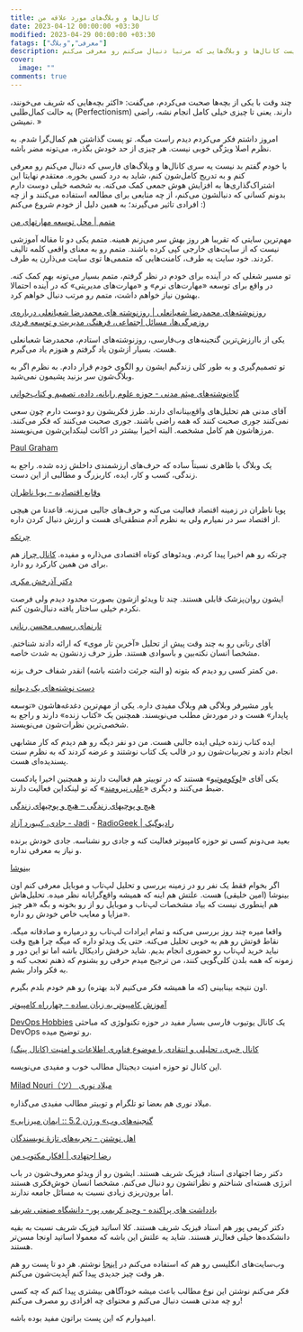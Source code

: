 ```yaml
---
title: کانال‌ها و وبلاگ‌های مورد علاقه‌ من
date: 2023-04-12 00:00:00 +03:30
modified: 2023-04-29 00:00:00 +03:30
fatags: ["معرفی","وبلاگ"]
description: در این پست کانال‌ها و وبلاگ‌هایی که مرتبا دنبال می‌کنم رو معرفی می‌کنم. 
cover:
  image: ""
comments: true
---
```


چند وقت با یکی از بچه‌ها صحبت می‌کردم، می‌گفت: «اکثر بچه‌هایی که شریف می‌خونند، یه حالت کمال‌طلبی (Perfectionism) دارند. یعنی تا چیزی خیلی کامل انجام نشه، راضی نمیشن. »

امروز داشتم فکر می‌کردم دیدم راست میگه. تو پست گذاشتن هم کمال‌گرا شدم. به نظرم اصلا ویژگی خوبی نیست. هر چیزی از حد خودش بگذره، می‌تونه مضر باشه. 

با خودم گفتم بد نیست یه سری کانال‌ها و وبلاگ‌های فارسی که دنبال می‌کنم رو معرفی کنم و به تدریج کامل‌شون کنم، شاید به درد کسی بخوره. معتقدم نهایتا این اشتراک‌گذاری‌ها به افزایش هوش جمعی کمک می‌کنه. به شخصه خیلی دوست دارم بدونم کسانی که دنبالشون می‌کنم، از چه منابعی برای مطالعه استفاده می‌کنند و از چه افرادی تاثیر می‌گیرند؛ به همین دلیل از خودم شروع می‌کنم :)

[متمم | محل توسعه مهارتهای من](https://motamem.org/)

مهم‌ترین سایتی که تقریبا هر روز بهش سر می‌زنم همینه. متمم یکی دو تا مقاله آموزشی نیست که از سایت‌های خارجی کپی کرده باشند. متمم رو به معنای واقعی کلمه تالیف کردند. خود سایت یه طرف، کامنت‌هایی که متممی‌ها توی سایت می‌ذارن یه طرف. 

تو مسیر شغلی که در آینده برای خودم در نظر گرفتم، متمم بسیار می‌تونه بهم کمک کنه. در واقع برای توسعه «مهارت‌های نرم» و «مهارت‌های مدیریتی» که در آینده احتمالا بهشون نیاز خواهم داشت، متمم رو مرتب دنبال خواهم کرد. 

[روزنوشته‌های محمدرضا شعبانعلی | روزنوشته های محمدرضا شعبانعلی درباره‌ی روزمرگی‌ها، مسائل اجتماعی، فرهنگ، مدیریت و توسعه فردی](https://mrshabanali.com/)

یکی از باارزش‌ترین گنجینه‌های وب‌فارسی، روزنوشته‌های استادم، محمدرضا شعبانعلی هست. بسیار ازشون یاد گرفتم و هنوزم یاد می‌گیرم. 

تو تصمیم‌گیری و به طور کلی زندگیم ایشون رو الگوی خودم قرار دادم. به نظرم اگر به وبلاگ‌شون سر بزنید پشیمون نمی‌شید. 

[گاه‌نوشته‌های میثم مدنی - حوزه علوم رایانه، داده، تصمیم و کتاب‌خوانی](https://blog.madani.pro/)

آقای مدنی هم تحلیل‌های واقع‌بینانه‌ای دارند. طرز فکریشون رو دوست دارم چون سعی نمی‌کنند جوری صحبت کنند که همه راضی باشند. جوری صحبت می‌کنند که فکر می‌کنند. مرزهاشون هم کامل مشخصه. البته اخیرا بیشتر در اکانت لینکداین‌شون می‌نویسند. 

[Paul Graham](http://www.paulgraham.com/)

یک وبلاگ با ظاهری نسبتاً ساده که حرف‌های ارزشمندی داخلش زده شده. راجع به زندگی، کسب و کار، ایده، کاربزرگ و مطالبی از این دست. 

[وقایع اقتصادیه - پویا ناظران](https://t.me/Economics_and_Finance)

پویا ناظران در زمینه اقتصاد فعالیت می‌کنه و حرف‌های جالبی می‌زنه. قاعدتا من هیچی از اقتصاد سر در نمیارم ولی به نظرم آدم منطقی‌ای هست و ارزش دنبال کردن داره. 

[چرتکه](https://t.me/chortkeh_media)

چرتکه رو هم اخیرا پیدا کردم. ویدئوهای کوتاه اقتصادی می‌ذاره و مفیده. [کانال چراز](https://t.me/choraz) هم برای من همین کارکرد رو دارد. 

[دکتر آذرخش مکری](https://t.me/DrAzarakhshMokri)

ایشون روان‌پزشک قابلی هستند. چند تا ویدئو ازشون بصورت محدود دیدم ولی فرصت نکردم خیلی ساختار یافته دنبال‌شون کنم. 

[تارنمای رسمی محسن رنانی](http://renani.net/)

آقای رنانی رو به چند وقت پیش از تحلیل «آخرین تار موی» که ارائه دادند شناختم. مشخصا انسان نکته‌بین و باسوادی هستند. طرز حرف‌ زدنشون به شدت خاصه. 

من کمتر کسی رو دیدم که بتونه (و البته جرئت داشته باشه) انقدر شفاف حرف بزنه. 

[دست نوشته‌های یک دیوانه](https://moshirfar.com/)

یاور مشیرفر وبلاگی هم وبلاگ مفیدی داره. یکی از مهم‌ترین دغدغه‌هاشون «توسعه پایدار» هست و در موردش مطلب می‌نویسند. همچنین یک «کتاب زنده» دارند و راجع به شخصی‌ترین نظرات‌شون می‌نویسند. 

ایده کتاب‌ زنده خیلی ایده جالبی هست. من دو نفر دیگه رو هم دیدم که کار مشابهی انجام دادند و تجربیات‌شون رو در قالب یک کتاب نوشتند و عرضه کردند که به نظرم سنت پسندیده‌ای هست. 

یکی آقای «[لوکوموتیو](https://www.locomo.tips/)» هستند که در توییتر هم فعالیت دارند و همچنین اخیرا پادکست ضبط می‌کنند و دیگری «[علی نیرومند](https://www.linkedin.com/in/aliniroomandrad/)» که تو لینکداین فعالیت دارند.

[هیچ و پوچیهای زندگی – هیچ و پوچیهای زندگی](https://amirtaghavi.com/)

[جادی، کیبورد آزاد - Jadi](https://t.me/jadinet) - [RadioGeek | رادیوگیک](https://t.me/jadiradio)

بعید می‌دونم کسی تو حوزه کامپیوتر فعالیت کنه و جادی رو نشناسه. جادی خودش برنده و نیاز به معرفی نداره. 

[بینوشا](https://www.aparat.com/Binoshacast/) 

اگر بخوام فقط یک نفر رو در زمینه بررسی و تحلیل لپ‌تاب و موبایل معرفی کنم اون بینوشا (امین خلیقی) هست. علتش هم اینه که همیشه واقع‌گرایانه نظر میده. تحلیل‌هاش هم اینطوری نیست که بیاد مشخصات لپ‌تاب و موبایل رو از رو بخونه و بگه «هر چیز مزایا و معایب خاص خودش رو داره».

واقعا میره چند روز بررسی می‌کنه و تمام ایرادات لپ‌تاب رو درمیاره و صادقانه میگه. نقاط قوتش رو هم به خوبی تحلیل می‌کنه. حتی یک ویدئو داره که میگه چرا هیچ وقت نباید خرید لپ‌تاب رو حضوری انجام بدیم. شاید حرفش رادیکال باشه اما تو این دور و زمونه که همه بلدن کلی‌گویی کنند، من ترجیح میدم حرفی رو بشنوم که ذهنم تعجب کنه و به فکر وادار بشم. 

اون نتیجه بینابینی (که ما همیشه فکر می‌کنیم لابد بهتره) رو هم خودم بلدم بگیرم. 

[آموزش کامپیوتر به زبان ساده - چهارراه کامپیوتر](https://4rahecomputer.com/)

[DevOps Hobbies](https://www.youtube.com/channel/UCve--OvdZ5YROq4BEKyedCw)
یک کانال یوتیوب فارسی بسیار مفید در حوزه تکنولوژی که مباحثی DevOps رو توضیح میده. 

[کانال خبری، تحلیلی و انتقادی با موضوع فناوری اطلاعات و امنیت (کانال پینگ)](https://t.me/PingChannel)

این کانال تو حوزه امنیت دیجیتال مطالب خوب و مفیدی می‌نویسه.

[Milad Nouri（ツ） میلاد نوری](https://t.me/MiladNouriChannel)

میلاد نوری هم بعضا تو تلگرام و توییتر مطالب مفیدی می‌گذاره. 

[«گنجینه‌های وب» ورژن 5.2 :: ایمان میرزایی](https://iiman.blog.ir/page/%DA%AF%D9%84%DA%86%DB%8C%D9%86-%D9%81%D8%B6%D8%A7%DB%8C-%D9%88%D8%A8)

[اهل‌ نوشتن - تجربه‌های تازۀ نویسندگان](https://ahleneveshtan.ir/)

[رضا اجتهادی | افکار مکتوب من](https://t.me/RezaEjtehadi)

دکتر رضا اجتهادی استاد فیزیک شریف هستند. ایشون رو از ویدئو معروف‌شون در باب انرژی هسته‌ای شناختم و نظراتشون رو دنبال می‌کنم. مشخصا انسان خوش‌فکری هستند اما برون‌ریزی زیادی نسبت به مسائل جامعه ندارند. 

[یادداشت های پراکنده - وحید کریمی پور- دانشگاه صنعتی شریف](https://t.me/vahidkarimipour)

دکتر کریمی پور هم استاد فیزیک شریف هستند. کلا اساتید فیزیک شریف نسبت به بقیه دانشکده‌ها خیلی فعال‌تر هستند. شاید یه علتش این باشه که معمولا اساتید اونجا مسن‌تر هستند.

وب‌سایت‌های انگلیسی رو هم که استفاده می‌‌کنم در [اینجا](https://amirpourmand.ir/posts/2021/useful-sites/) نوشتم. هر دو تا پست رو هم هر وقت چیز جدیدی پیدا کنم آپدیت‌شون می‌کنم.

فکر می‌کنم نوشتن این نوع مطالب باعث میشه خودآگاهی بیشتری پیدا کنم که چه کسی رو چه مدتی هست دنبال می‌کنم و محتوای چه افرادی رو مصرف می‌کنم! 

امیدوارم که این پست براتون مفید بوده باشه. 